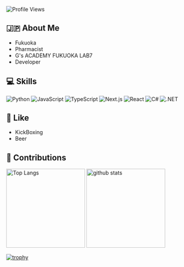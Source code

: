 ![Profile Views](https://komarev.com/ghpvc/?username=yutabee&color=blue)
## 🇯🇵 About Me
 * Fukuoka
 * Pharmacist
 * G's ACADEMY FUKUOKA LAB7
 * Developer
## 💻 Skills
 ![Python](https://img.shields.io/badge/-Python-3776AB?style=flat-square&logo=python&logoColor=ffffff)
 ![JavaScript](https://img.shields.io/badge/-JavaScript-F7DF1E?style=flat-square&logo=javascript&logoColor=000000)
 ![TypeScript](https://img.shields.io/badge/-TypeScript-3178C6?style=flat-square&logo=typescript&logoColor=ffffff)
 ![Next.js](https://img.shields.io/badge/-Next.js-000000?style=flat-square&logo=next.js&logoColor=ffffff)
 ![React](https://img.shields.io/badge/-React-61DAFB?style=flat-square&logo=react&logoColor=000000)
 ![C#](https://img.shields.io/badge/-C%23-239120?style=flat-square&logo=c-sharp&logoColor=ffffff)
 ![.NET](https://img.shields.io/badge/-.NET-512BD4?style=flat-square&logo=.net&logoColor=ffffff)

## 🍺 Like
* KickBoxing
* Beer

## 💎 Contributions
<p align="left"> 
  <img alt="Top Langs" height="210px" src="https://github-readme-stats.vercel.app/api/top-langs/?username=yutabee&layout=compact&count_private=true&show_icons=true&theme=onedark&langs_count=10" />
  <img alt="github stats" height="210px" src="https://github-readme-stats.vercel.app/api?username=yutabee&count_private=true&show_icons=true&show_icons=true&theme=onedark" />
</p>

[![trophy](https://github-profile-trophy.vercel.app/?username=yutabee&theme=onedark&column=7
)](https://github.com/yutabee/github-profile-trophy)


<!--
**yutabee/yutabee** is a ✨ _special_ ✨ repository because its `README.md` (this file) appears on your GitHub profile.

Here are some ideas to get you started:

- 🔭 I’m currently working on ...
- 🌱 I’m currently learning ...
- 👯 I’m looking to collaborate on ...
- 🤔 I’m looking for help with ...
- 💬 Ask me about ...
- 📫 How to reach me: ...
- 😄 Pronouns: ...
- ⚡ Fun fact: ...
-->
